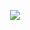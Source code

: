 <p style="width:100%" align="center">
    <img src="https://s2.loli.net/2023/08/28/49EcwxOj7MYuXfL.gif" />
</p>
<!-- <p align="center">
    <a href="https://skillicons.dev">
    <img src="https://skillicons.dev/icons?i=ts,prisma,react,nestjs,nextjs,express,graphql,tailwind" />
  </a>
</p> -->

